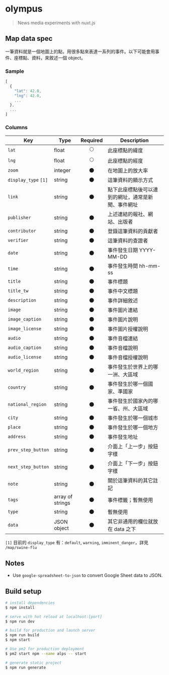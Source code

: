 # olympus

> News media experiments with nuxt.js

## Map data spec

一筆資料就是一個地圖上的點，用很多點來表達一系列的事件。以下可能會用事件、座標點、資料，來敘述一個 object。

### Sample

```js
[
  {
    "lat": 42.0,
    "lng": 42.0,
    ...
  },
  ...
]
```

### Columns

| Key | Type | Required | Description |
| --- | --- | :---: | --- |
| `lat` | float | 🌕 | 此座標點的緯度 |
| `lng` | float | 🌕 | 此座標點的經度 |
| `zoom` | integer | 🌑 | 在地圖上的放大率 |
| `display_type` `[1]` | string | 🌑 | 這筆資料的顯示方式 |
| `link` | string | 🌑 | 點下此座標點後可以連到的網址，通常是新聞、事件網址 |
| `publisher` | string | 🌑 | 上述連結的報社、網站、出版者 |
| `contributor` | string | 🌑 | 登錄這筆資料的貢獻者 |
| `verifier` | string | 🌑 | 這筆資料的查證者 |
| `date` | string | 🌑 | 事件發生日期 YYYY-MM-DD |
| `time` | string | 🌑 | 事件發生時間 hh-mm-ss |
| `title` | string | 🌑 | 事件標題 |
| `title_tw` | string | 🌑 | 事件中文標題 |
| `description` | string | 🌑 | 事件詳細敘述 |
| `image` | string | 🌑 | 事件圖片連結 |
| `image_caption` | string | 🌑 | 事件圖片說明 |
| `image_license` | string | 🌑 | 事件圖片授權說明 |
| `audio` | string | 🌑 | 事件音檔連結 |
| `audio_caption` | string | 🌑 | 事件音檔說明 |
| `audio_license` | string | 🌑 | 事件音檔授權說明 |
| `world_region` | string | 🌑 | 事件發生於世界上的哪一洲、大區域 |
| `country` | string | 🌑 | 事件發生於哪一個國家、準國家 |
| `national_region` | string | 🌑 | 事件發生於國家內的哪一省、州、大區域 |
| `city` | string | 🌑 | 事件發生於哪一個城市 |
| `place` | string | 🌑 | 事件發生於哪一個地方 |
| `address` | string | 🌑 | 事件發生地址 |
| `prev_step_button` | string | 🌑 | 介面上「上一步」按鈕字樣 |
| `next_step_button` | string | 🌑 | 介面上「下一步」按鈕字樣 |
| `note` | string | 🌑 | 關於這筆資料的其它註記 |
| `tags` | array of strings | 🌑 | 事件標籤；暫無使用 |
| `type` | string | 🌑 | 暫無使用 |
| `data` | JSON object | 🌑 | 其它非通用的欄位就放在 data 之下 |

`[1]` 目前的 `display_type` 有：`default`, `warning`, `imminent_danger`，詳見 `/map/swine-flu`

## Notes

- Use `google-spreadsheet-to-json` to convert Google Sheet data to JSON.

## Build setup

``` bash
# install dependencies
$ npm install

# serve with hot reload at localhost:[port]
$ npm run dev

# build for production and launch server
$ npm run build
$ npm start

# Use pm2 for production deployment
$ pm2 start npm --name alps -- start

# generate static project
$ npm run generate
```

